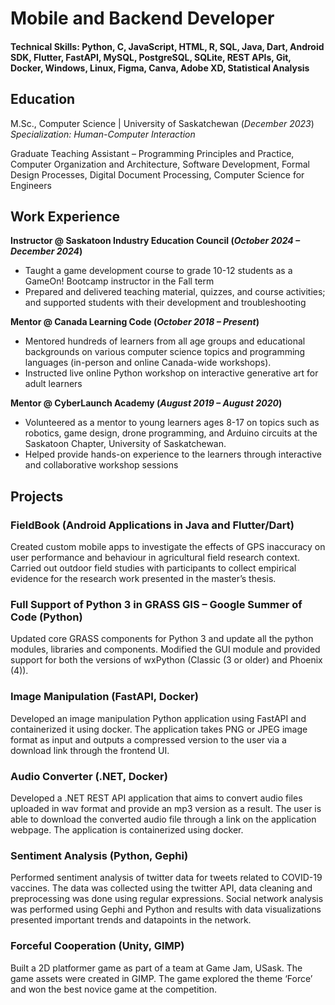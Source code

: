 # Mobile and Backend Developer

#### Technical Skills: Python, C, JavaScript, HTML, R, SQL, Java, Dart, Android SDK, Flutter, FastAPI, MySQL, PostgreSQL, SQLite, REST APIs, Git, Docker, Windows, Linux, Figma, Canva, Adobe XD, Statistical Analysis

## Education
M.Sc., Computer Science | University of Saskatchewan (_December 2023_)
_Specialization: Human-Computer Interaction_

Graduate Teaching Assistant – Programming Principles and Practice, Computer Organization and Architecture, Software Development, Formal Design Processes, Digital Document Processing, Computer Science for Engineers

## Work Experience
**Instructor @ Saskatoon Industry Education Council (_October 2024 – December 2024_)**
- Taught a game development course to grade 10-12 students as a GameOn! Bootcamp instructor in the Fall term
- Prepared and delivered teaching material, quizzes, and course activities; and supported students with their development and troubleshooting

**Mentor @ Canada Learning Code (_October 2018 – Present_)**
- Mentored hundreds of learners from all age groups and educational backgrounds on various computer science topics and programming languages (in-person and online Canada-wide workshops).
- Instructed live online Python workshop on interactive generative art for adult learners

**Mentor @ CyberLaunch Academy (_August 2019 – August 2020_)**
- Volunteered as a mentor to young learners ages 8-17 on topics such as robotics, game design, drone programming, and Arduino circuits at the Saskatoon Chapter, University of Saskatchewan.
- Helped provide hands-on experience to the learners through interactive and collaborative workshop sessions


## Projects
### FieldBook (Android Applications in Java and Flutter/Dart)

Created custom mobile apps to investigate the effects of GPS inaccuracy on user performance and behaviour in agricultural field research context. Carried out outdoor field studies with participants to collect empirical evidence for the research work presented in the master’s thesis.


### Full Support of Python 3 in GRASS GIS – Google Summer of Code (Python)

Updated core GRASS components for Python 3 and update all the python modules, libraries and components. Modified the GUI module and provided support for both the versions of wxPython (Classic (3 or older) and Phoenix (4)).

### Image Manipulation (FastAPI, Docker)

Developed an image manipulation Python application using FastAPI and containerized it using docker. The application takes PNG or JPEG image format as input and outputs a compressed version to the user via a download link through the frontend UI.

### Audio Converter (.NET, Docker)

Developed a .NET REST API application that aims to convert audio files uploaded in wav format and provide an mp3 version as a result.  The user is able to download the converted audio file through a link on the application webpage. The application is containerized using docker.

### Sentiment Analysis (Python, Gephi)

Performed sentiment analysis of twitter data for tweets related to COVID-19 vaccines. The data was collected using the twitter API, data cleaning and preprocessing was done using regular expressions. Social network analysis was performed using Gephi and Python and results with data visualizations presented important trends and datapoints in the network.


### Forceful Cooperation (Unity, GIMP)

Built a 2D platformer game as part of a team at Game Jam, USask. The game assets were created in GIMP. The game explored the theme ‘Force’ and won the best novice game at the competition.
